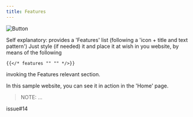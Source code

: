 ```yaml
---
title: Features
---
```



![Button](/uploads/shortcodes/contact-form.png "Form")

Self explanatory: provides a 'Features' list (following a 'icon + title and text pattern')
Just style (if needed) it and place it at wish in you website, by means of the following 


```
{{</* features "" "" */>}}
```

invoking the Features relevant section.

In this sample website, you can see it in action in the 'Home' page.

> NOTE: ...

issue#14

